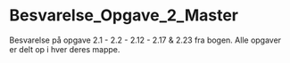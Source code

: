 # Besvarelse_Opgave_2_Master
Besvarelse på opgave 2.1 - 2.2 - 2.12 - 2.17 & 2.23 fra bogen. Alle opgaver er delt op i hver deres mappe.
